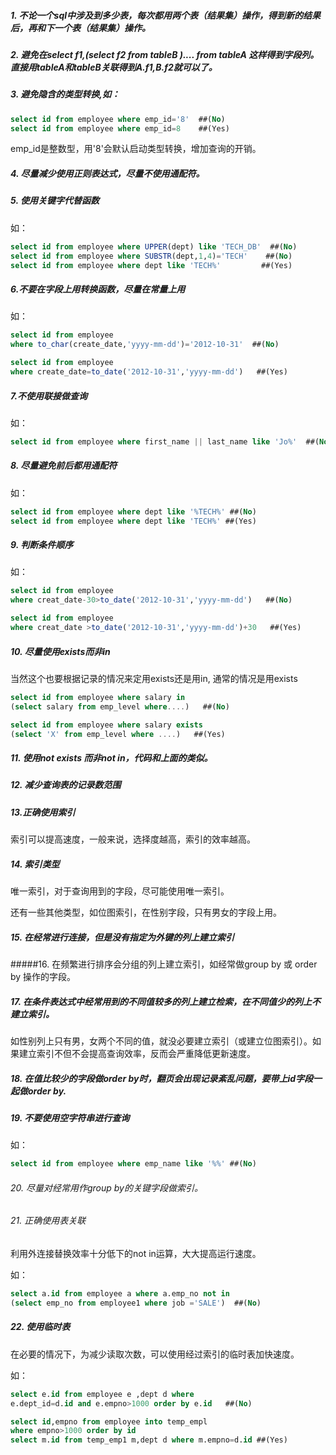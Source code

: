 ##### 1. 不论一个sql中涉及到多少表，每次都用两个表（结果集）操作，得到新的结果后，再和下一个表（结果集）操作。

##### 2. 避免在select f1,(select f2 from tableB ).... from tableA 这样得到字段列。直接用tableA和tableB关联得到A.f1,B.f2就可以了。

##### 3. 避免隐含的类型转换,如：
````sql
select id from employee where emp_id='8'  ##(No)
select id from employee where emp_id=8    ##(Yes)
````  
emp_id是整数型，用'8'会默认启动类型转换，增加查询的开销。  
##### 4. 尽量减少使用正则表达式，尽量不使用通配符。



##### 5. 使用关键字代替函数

如：
````sql
select id from employee where UPPER(dept) like 'TECH_DB'  ##(No)
select id from employee where SUBSTR(dept,1,4)='TECH'    ##(No)
select id from employee where dept like 'TECH%'         ##(Yes)
 ````

##### 6.不要在字段上用转换函数，尽量在常量上用

如：
````sql
select id from employee
where to_char(create_date,'yyyy-mm-dd')='2012-10-31'  ##(No)
````
````sql
select id from employee
where create_date=to_date('2012-10-31','yyyy-mm-dd')   ##(Yes)
 ````

##### 7.不使用联接做查询

如：
````sql
select id from employee where first_name || last_name like 'Jo%'  ##(No)
 ````

##### 8. 尽量避免前后都用通配符

如：
````sql
select id from employee where dept like '%TECH%' ##(No)
select id from employee where dept like 'TECH%' ##(Yes)
````

##### 9. 判断条件顺序

如：
````sql
select id from employee
where creat_date-30>to_date('2012-10-31','yyyy-mm-dd')   ##(No)
````

````sql
select id from employee
where creat_date >to_date('2012-10-31','yyyy-mm-dd')+30   ##(Yes)
````    

##### 10. 尽量使用exists而非in

当然这个也要根据记录的情况来定用exists还是用in, 通常的情况是用exists
````sql
select id from employee where salary in
(select salary from emp_level where....)   ##(No)
 ````
````sql  
select id from employee where salary exists
(select 'X' from emp_level where ....)   ##(Yes)
 ````

##### 11. 使用not exists 而非not in，代码和上面的类似。

    

##### 12. 减少查询表的记录数范围



##### 13.正确使用索引

索引可以提高速度，一般来说，选择度越高，索引的效率越高。





##### 14. 索引类型

唯一索引，对于查询用到的字段，尽可能使用唯一索引。

还有一些其他类型，如位图索引，在性别字段，只有男女的字段上用。



##### 15. 在经常进行连接，但是没有指定为外键的列上建立索引



#####16. 在频繁进行排序会分组的列上建立索引，如经常做group by 或 order by 操作的字段。



##### 17. 在条件表达式中经常用到的不同值较多的列上建立检索，在不同值少的列上不建立索引。



如性别列上只有男，女两个不同的值，就没必要建立索引（或建立位图索引）。如果建立索引不但不会提高查询效率，反而会严重降低更新速度。



##### 18. 在值比较少的字段做order by时，翻页会出现记录紊乱问题，要带上id字段一起做order by.



##### 19. 不要使用空字符串进行查询

如：
````sql
select id from employee where emp_name like '%%' ##(No)
````

###### 20. 尽量对经常用作group by的关键字段做索引。



###### 21. 正确使用表关联

利用外连接替换效率十分低下的not in运算，大大提高运行速度。

如：
````sql
select a.id from employee a where a.emp_no not in
(select emp_no from employee1 where job ='SALE')  ##(No)
````    



##### 22. 使用临时表    

在必要的情况下，为减少读取次数，可以使用经过索引的临时表加快速度。

如：
````sql
select e.id from employee e ,dept d where
e.dept_id=d.id and e.empno>1000 order by e.id   ##(No)
 ````

````sql
select id,empno from employee into temp_empl
where empno>1000 order by id
select m.id from temp_emp1 m,dept d where m.empno=d.id ##(Yes)
````